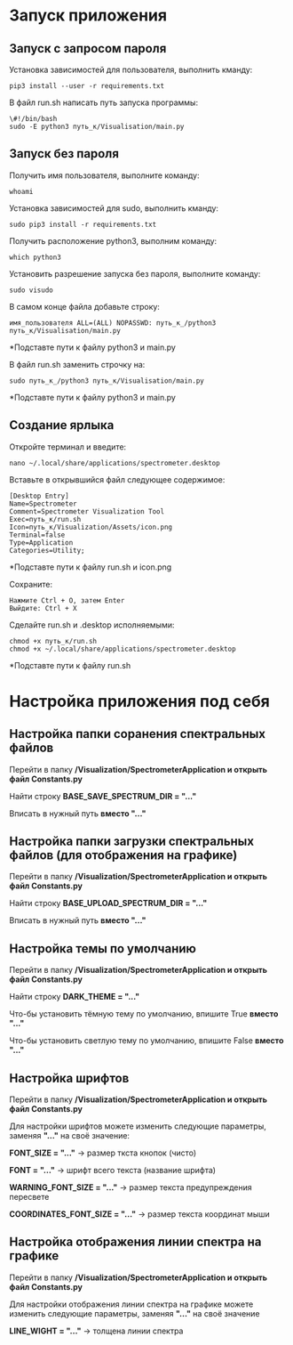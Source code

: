 # Запуск приложения
## Запуск с запросом пароля
Установка зависимостей для пользователя, выполнить кманду:

    pip3 install --user -r requirements.txt


В файл run.sh написать путь запуска программы:

    \#!/bin/bash
    sudo -E python3 путь_к/Visualisation/main.py


## Запуск без пароля
Получить имя пользователя, выполните команду:

    whoami


Установка зависимостей для sudo, выполнить кманду:

    sudo pip3 install -r requirements.txt


Получить расположение python3, выполним команду:

    which python3


Установить разрешение запуска без пароля, выполните команду:
    
    sudo visudo

    
В самом конце файла добавьте строку:

    имя_пользователя ALL=(ALL) NOPASSWD: путь_к_/python3 путь_к/Visualisation/main.py
*Подставте пути к файлу python3 и main.py 


В файл run.sh заменить строчку на:

    sudo путь_к_/python3 путь_к/Visualisation/main.py
*Подставте пути к файлу python3 и main.py 


## Создание ярлыка

Откройте терминал и введите:

    nano ~/.local/share/applications/spectrometer.desktop

Вставьте в открывшийся файл следующее содержимое:
    
    [Desktop Entry]
    Name=Spectrometer
    Comment=Spectrometer Visualization Tool
    Exec=путь_к/run.sh
    Icon=путь_к/Visualization/Assets/icon.png
    Terminal=false
    Type=Application
    Categories=Utility;
*Подставте пути к файлу run.sh и icon.png

Сохраните:

    Нажмите Ctrl + O, затем Enter
    Выйдите: Ctrl + X

    
Сделайте run.sh и .desktop исполняемыми:

    chmod +x путь_к/run.sh
    chmod +x ~/.local/share/applications/spectrometer.desktop    
*Подставте пути к файлу run.sh    
    
 
    
# Настройка приложения под себя
## Настройка папки соранения спектральных файлов
Перейти в папку **/Visualization/SpectrometerApplication и открыть файл Constants.py**

Найти строку **BASE_SAVE_SPECTRUM_DIR = "..."**

Вписать в нужный путь **вместо "..."**


## Настройка папки загрузки спектральных файлов (для отображения на графике)
Перейти в папку **/Visualization/SpectrometerApplication и открыть файл Constants.py**

Найти строку **BASE_UPLOAD_SPECTRUM_DIR = "..."**

Вписать в нужный путь **вместо "..."**


## Настройка темы по умолчанию
Перейти в папку **/Visualization/SpectrometerApplication и открыть файл Constants.py**

Найти строку **DARK_THEME = "..."**

Что-бы установить тёмную тему по умолчанию, впишите True **вместо "..."**

Что-бы установить светлую тему по умолчанию, впишите False **вместо "..."**


## Настройка шрифтов
Перейти в папку **/Visualization/SpectrometerApplication и открыть файл Constants.py**

Для настройки шрифтов можете изменить следующие параметры, заменяя **"..."** на своё значение:

**FONT_SIZE = "..."** -> размер ткста кнопок (чисто)

**FONT = "..."** -> шрифт всего текста (название шрифта)

**WARNING_FONT_SIZE = "..."** -> размер текста предупреждения  пересвете

**COORDINATES_FONT_SIZE = "..."** -> размер текста координат мыши

    
## Настройка отображения линии спектра на графике
Перейти в папку **/Visualization/SpectrometerApplication и открыть файл Constants.py**

Для настройки отображения линии спектра на графике можете изменить следующие параметры, заменяя **"..."** на своё значение

**LINE_WIGHT = "..."** ->  толщена линии спектра
